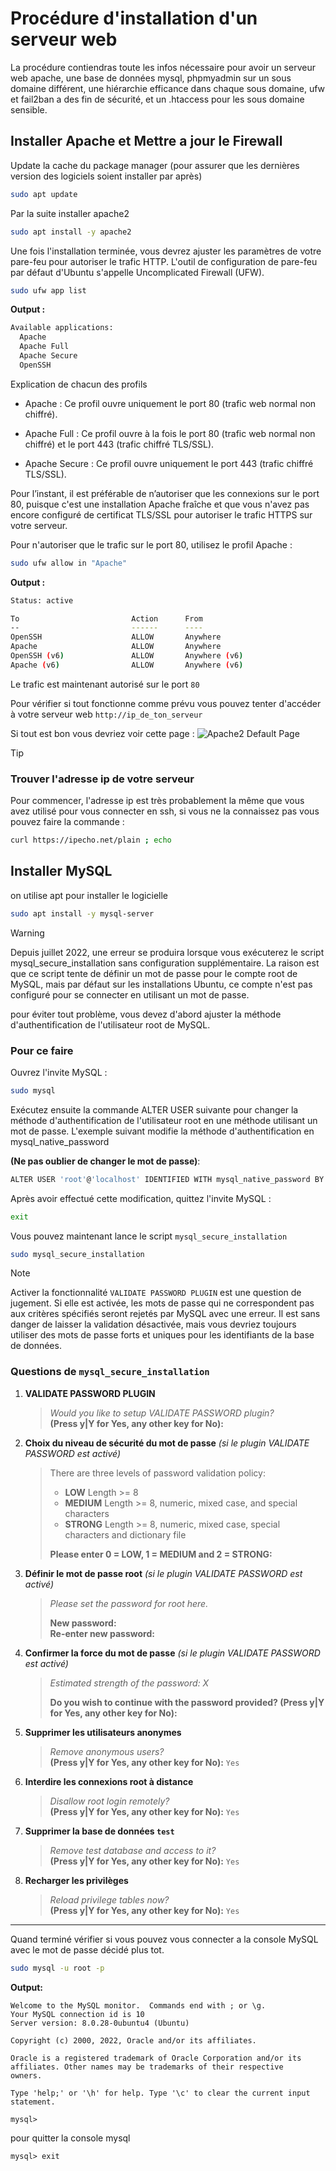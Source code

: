 # Procédure d'installation d'un serveur web
La procédure contiendras toute les infos nécessaire pour avoir un serveur web apache, une base de données mysql, phpmyadmin sur un sous domaine différent, une hiérarchie efficance dans chaque sous domaine, ufw et fail2ban a des fin de sécurité, et un .htaccess pour les sous domaine sensible.

## Installer Apache et Mettre a jour le Firewall
Update la cache du package manager (pour assurer que les dernières version des logiciels soient installer par après)
```bash
sudo apt update
```

Par la suite installer apache2
```bash
sudo apt install -y apache2
```

Une fois l'installation terminée, vous devrez ajuster les paramètres de votre pare-feu pour autoriser le trafic HTTP. L'outil de configuration de pare-feu par défaut d'Ubuntu s'appelle Uncomplicated Firewall (UFW).
```bash
sudo ufw app list
```
**Output :**
```bash
Available applications:
  Apache
  Apache Full
  Apache Secure
  OpenSSH
```

Explication de chacun des profils
- Apache : Ce profil ouvre uniquement le port 80 (trafic web normal non chiffré).

- Apache Full : Ce profil ouvre à la fois le port 80 (trafic web normal non chiffré) et le port 443 (trafic chiffré TLS/SSL).

- Apache Secure : Ce profil ouvre uniquement le port 443 (trafic chiffré TLS/SSL).

Pour l’instant, il est préférable de n’autoriser que les connexions sur le port 80, puisque c'est une installation Apache fraîche et que vous n'avez pas encore configuré de certificat TLS/SSL pour autoriser le trafic HTTPS sur votre serveur.

Pour n'autoriser que le trafic sur le port 80, utilisez le profil Apache :
```bash
sudo ufw allow in "Apache"
```
**Output :**
```bash
Status: active

To                         Action      From
--                         ------      ----
OpenSSH                    ALLOW       Anywhere
Apache                     ALLOW       Anywhere
OpenSSH (v6)               ALLOW       Anywhere (v6)
Apache (v6)                ALLOW       Anywhere (v6)
```
Le trafic est maintenant autorisé sur le port `80`

Pour vérifier si tout fonctionne comme prévu vous pouvez tenter d'accéder à votre serveur web `http://ip_de_ton_serveur`

Si tout est bon vous devriez voir cette page :
![Apache2 Default Page](apache-default-page.png)

> [!TIP]
> ### Trouver l'adresse ip de votre serveur
> Pour commencer, l'adresse ip est très probablement la même que vous avez utilisé pour vous connecter en ssh, si vous ne la connaissez pas vous pouvez faire la commande :
> ```bash
> curl https://ipecho.net/plain ; echo
> ```

## Installer MySQL

on utilise apt pour installer le logicielle
```bash
sudo apt install -y mysql-server
```

> [!WARNING]
> Depuis juillet 2022, une erreur se produira lorsque vous exécuterez le script mysql_secure_installation sans configuration supplémentaire. La raison est que ce script tente de définir un mot de passe pour le compte root de MySQL, mais par défaut sur les installations Ubuntu, ce compte n'est pas configuré pour se connecter en utilisant un mot de passe.
>
> pour éviter tout problème, vous devez d'abord ajuster la méthode d'authentification de l'utilisateur root de MySQL.
>
> ### Pour ce faire
> Ouvrez l'invite MySQL :
> ```bash
> sudo mysql
> ```
> Exécutez ensuite la commande ALTER USER suivante pour changer la méthode d'authentification de l'utilisateur root en une méthode utilisant un mot de passe. L'exemple suivant modifie la méthode d'authentification en mysql_native_password 
>
> **(Ne pas oublier de changer le mot de passe)**:
> ```bash
> ALTER USER 'root'@'localhost' IDENTIFIED WITH mysql_native_password BY 'mot_de_passe';
> ```
> Après avoir effectué cette modification, quittez l'invite MySQL :
> ```bash
> exit
> ```

Vous pouvez maintenant lance le script `mysql_secure_installation`

```bash
sudo mysql_secure_installation
```

> [!NOTE]
> Activer la fonctionnalité `VALIDATE PASSWORD PLUGIN` est une question de jugement. Si elle est activée, les mots de passe qui ne correspondent pas aux critères spécifiés seront rejetés par MySQL avec une erreur. Il est sans danger de laisser la validation désactivée, mais vous devriez toujours utiliser des mots de passe forts et uniques pour les identifiants de la base de données.

### Questions de `mysql_secure_installation`

1. **VALIDATE PASSWORD PLUGIN**  
   > *Would you like to setup VALIDATE PASSWORD plugin?*  
   > **(Press y|Y for Yes, any other key for No):**  

2. **Choix du niveau de sécurité du mot de passe** *(si le plugin VALIDATE PASSWORD est activé)*  
   > There are three levels of password validation policy:  
   > - **LOW**    Length >= 8  
   > - **MEDIUM** Length >= 8, numeric, mixed case, and special characters  
   > - **STRONG** Length >= 8, numeric, mixed case, special characters and dictionary file  
   >   
   > **Please enter 0 = LOW, 1 = MEDIUM and 2 = STRONG:**  

3. **Définir le mot de passe root** *(si le plugin VALIDATE PASSWORD est activé)*  
   > *Please set the password for root here.*  
   >   
   > **New password:**  
   > **Re-enter new password:**  

4. **Confirmer la force du mot de passe** *(si le plugin VALIDATE PASSWORD est activé)*  
   > *Estimated strength of the password: X*  
   >   
   > **Do you wish to continue with the password provided? (Press y|Y for Yes, any other key for No):**  

5. **Supprimer les utilisateurs anonymes**  
   > *Remove anonymous users?*  
   > **(Press y|Y for Yes, any other key for No):** `Yes`

6. **Interdire les connexions root à distance**  
   > *Disallow root login remotely?*  
   > **(Press y|Y for Yes, any other key for No):** `Yes`  

7. **Supprimer la base de données `test`**  
   > *Remove test database and access to it?*  
   > **(Press y|Y for Yes, any other key for No):** `Yes`
8. **Recharger les privilèges**  
   > *Reload privilege tables now?*  
   > **(Press y|Y for Yes, any other key for No):** `Yes`
---

Quand terminé vérifier si vous pouvez vous connecter a la console MySQL avec le mot de passe décidé plus tot.
```bash
sudo mysql -u root -p
```

**Output:**
```
Welcome to the MySQL monitor.  Commands end with ; or \g.
Your MySQL connection id is 10
Server version: 8.0.28-0ubuntu4 (Ubuntu)

Copyright (c) 2000, 2022, Oracle and/or its affiliates.

Oracle is a registered trademark of Oracle Corporation and/or its
affiliates. Other names may be trademarks of their respective
owners.

Type 'help;' or '\h' for help. Type '\c' to clear the current input statement.

mysql>
```

pour quitter la console mysql
```
mysql> exit
```